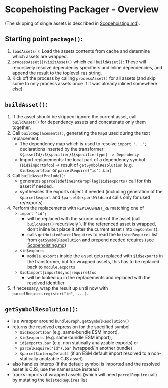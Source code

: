 # Scopehoisting Packager - Overview

(The skipping of single assets is described in [Scopehoisting.md]).

## Starting point `package()`:

1. `loadAssets()`: Load the assets contents from cache and determine which assets are wrapped.
2. `processAsset()`/`visitAsset()` which call `buildAsset()`: These will recursively resolve dependency specifiers and inline dependencies, and append the result to the toplevel `res` string.
3. Kick off the process by calling `processAsset()` for all assets (and skip some to only process assets once if it was already inlined somewhere else).

## `buildAsset()`:

1. If the asset should be skipped: ignore the current asset, call `buildAsset()` for dependency assets and concatenate only them together.
2. Call `buildReplacements()`, generating the `Map`s used during the text replacement:
   - The dependency map which is used to resolve `import "...";` declarations inserted by the transformer: `${assetId}:${specifier}${specifiertype} -> Dependency`
   - Import replacements: the local part of a dependency symbol (`$id$import$foo`) -> result of `getSymbolResolution` (e.g. `$id$export$bar` or `parcelRequire("id").bar`)
3. Call `buildAssetPrelude()`:
   - generates `$parcel$defineInteropFlag($id$exports)` call for this asset if needed.
   - synthesises the exports object if needed (including generation of the `$parcel$export` and `$parcel$exportWildcard` calls only for used re/exports)
4. Perform the replacements with `REPLACEMENT_RE` matching one of
   - `import "id";`
     - will be replaced with the source code of the asset (call `buildAsset()` recursively ). If the referenced asset is wrapped, don't inline but place it after the current asset (into `depContent`).
     - calls `getHoistedParcelRequires` to read the `hoistedRequires` list from `getSymbolResolution` and prepend needed requires (see [Scopehoisting.md])
   - `$id$exports`
     - `module.exports` inside the asset gets replaced with `$id$exports` in the transformer, but for wrapped assets, this has to be replaced back to `module.exports`
   - `$id$import|importAsync|require$foo`
     - will be looked up in the replacements and replaced with the resolved identifier
5. If necessary, wrap the result up until now with `parcelRequire.register("id", ...)`.

## `getSymbolResolution()`:

- is a wrapper around `bundleGraph.getSymbolResolution()`
- returns the resolved expression for the specified symbol
  - `$id$export$bar` (e.g. same-bundle ESM import),
  - `$id$exports` (e.g. same-bundle ESM import),
  - `id$exports.bar` (e.g. non statically analyzable exports) or
  - `parcelRequire("id").bar` (wrapped/in another bundle)
  - `$parcel$interopDefault` (if an ESM default import resolved to a non-statically analzable CJS asset)
- also handles interop (if the default symbol is imported and the resolved asset is CJS, use the namespace instead)
- tracks imports of wrapped assets (which will need `parcelRequire` call) by mutating the `hoistedRequires` list

[scopehoisting.md]: Scopehoisting.md
